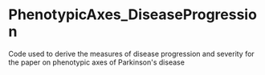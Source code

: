 # PhenotypicAxes_DiseaseProgression
Code used to derive the measures of disease progression and severity for the paper on phenotypic axes of Parkinson's disease
